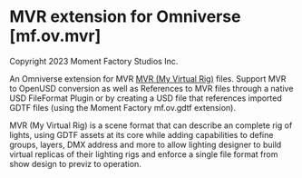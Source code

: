 # MVR extension for Omniverse [mf.ov.mvr]
Copyright 2023 Moment Factory Studios Inc.

An Omniverse extension for MVR [MVR (My Virtual Rig)](https://github.com/mvrdevelopment/spec/blob/main/mvr-spec.md) files. Support MVR to OpenUSD conversion as well as References to MVR files through a native USD FileFormat Plugin or by creating a USD file that references imported GDTF files (using the Moment Factory mf.ov.gdtf extension).

MVR (My Virtual Rig) is a scene format that can describe an complete rig of lights, using GDTF assets at its core while adding capabilities to define groups, layers, DMX address and more to allow lighting designer to build virtual replicas of their lighting rigs and enforce a single file format from show design to previz to operation.
